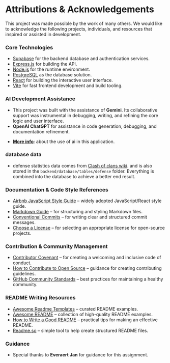 # Attributions & Acknowledgements

This project was made possible by the work of many others. We would like to acknowledge the following projects, individuals, and resources that inspired or assisted in development.

### Core Technologies

* [Supabase](https://supabase.com/) for the backend database and authentication services.
* [Express.js](https://expressjs.com/) for building the API.
* [Node.js](https://nodejs.org/) for the runtime environment.
* [PostgreSQL](https://www.postgresql.org/) as the database solution.
* [React](https://react.dev/) for building the interactive user interface.
* [Vite](https://vitejs.dev/) for fast frontend development and build tooling.

### AI Development Assistance

 * This project was built with the assistance of **Gemini**. Its collaborative support was instrumental in debugging, writing, and refining the core logic and user interface.
* **OpenAI ChatGPT** for assistance in code generation, debugging, and documentation refinement.
- **[More info](./USE_OF_AI.md)**: about the use of ai in this application.

### database data

* defense statistics data comes from [Clash of clans wiki](https://clashofclans.fandom.com/wiki/Defensive_Buildings/Home_Village). and is also stored in the `backend/database/tables/defense` folder. Everything is combined into the database to achieve a better end result.


### Documentation & Code Style References


* [Airbnb JavaScript Style Guide](https://github.com/airbnb/javascript) – widely adopted JavaScript/React style guide.
* [Markdown Guide](https://www.markdownguide.org/) – for structuring and styling Markdown files.
* [Conventional Commits](https://www.conventionalcommits.org/en/v1.0.0/) – for writing clear and structured commit messages.
* [Choose a License](https://choosealicense.com/) – for selecting an appropriate license for open-source projects.

### Contribution & Community Management

* [Contributor Covenant](https://www.contributor-covenant.org/) – for creating a welcoming and inclusive code of conduct.
* [How to Contribute to Open Source](https://opensource.guide/how-to-contribute/) – guidance for creating contributing guidelines.
* [GitHub Community Standards](https://docs.github.com/en/site-policy/github-terms/github-community-guidelines) – best practices for maintaining a healthy community.

### README Writing Resources

* [Awesome Readme Templates](https://awesomeopensource.com/project/elangosundar/awesome-README-templates) – curated README examples.
* [Awesome README](https://github.com/matiassingers/awesome-readme) – collection of high-quality README examples.
* [How to Write a Good README](https://bulldogjob.com/news/449-how-to-write-a-good-readme-for-your-github-project) – practical tips for making an effective README.
* [Readme.so](https://readme.so/) – simple tool to help create structured README files.

### Guidance

* Special thanks to **Everaert Jan** for guidance for this assignment.